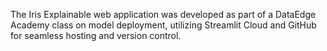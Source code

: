 The Iris Explainable web application was developed as part of a DataEdge Academy class on model deployment, utilizing Streamlit Cloud and GitHub for seamless hosting and version control.
